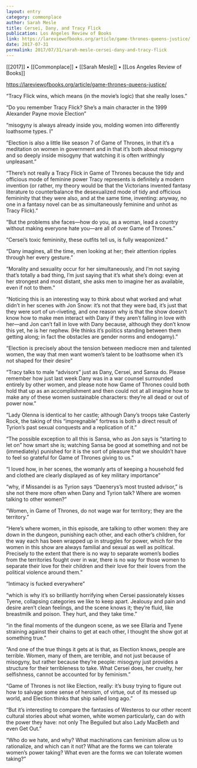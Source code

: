 ```yaml
---
layout: entry
category: commonplace
author: Sarah Mesle
title: Cersei, Dany, and Tracy Flick
publication: Los Angeles Review of Books
link: https://lareviewofbooks.org/article/game-thrones-queens-justice/
date: 2017-07-31
permalink: 2017/07/31/sarah-mesle-cersei-dany-and-tracy-flick
---
```


[[2017]] • [[Commonplace]] • [[Sarah Mesle]] • [[Los Angeles Review of Books]] 

https://lareviewofbooks.org/article/game-thrones-queens-justice/

“Tracy Flick wins, which means (in the movie’s logic) that she really loses.”

“Do you remember Tracy Flick? She’s a main character in the 1999 Alexander Payne movie Election”

“misogyny is always already inside you, molding women into differently loathsome types. I”

“Election is also a little like season 7 of Game of Thrones, in that it’s a meditation on women in government and in that it’s both about misogyny and so deeply inside misogyny that watching it is often writhingly unpleasant.”

“There’s not really a Tracy Flick in Game of Thrones because the tidy and officious mode of feminine power Tracy represents is definitely a modern invention (or rather, my theory would be that the Victorians invented fantasy literature to counterbalance the desexualized mode of tidy and officious femininity that they were also, and at the same time, inventing: anyway, no one in a fantasy novel can be as simultaneously feminine and unhot as Tracy Flick).”

“But the problems she faces—how do you, as a woman, lead a country without making everyone hate you—are all of over Game of Thrones.”

“Cersei’s toxic femininity, these outfits tell us, is fully weaponized.”

“Dany imagines, all the time, men looking at her; their attention ripples through her every gesture.”

“Morality and sexuality occur for her simultaneously, and I’m not saying that’s totally a bad thing, I’m just saying that it’s what she’s doing: even at her strongest and most distant, she asks men to imagine her as available, even if not to them.”

“Noticing this is an interesting way to think about what worked and what didn’t in her scenes with Jon Snow: it’s not that they were bad, it’s just that they were sort of un-riveting, and one reason why is that the show doesn’t know how to make men interact with Dany if they aren’t falling in love with her—and Jon can’t fall in love with Dany because, although they don’t know this yet, he is her nephew. (He thinks it’s politics standing between them getting along; in fact the obstacles are gender norms and endogamy).”

“Election is precisely about the tension between mediocre men and talented women, the way that men want women’s talent to be loathsome when it’s not shaped for their desire”

“Tracy talks to male “advisors” just as Dany, Cersei, and Sansa do. Please remember how just last week Dany was in a war counsel surrounded entirely by other women, and please note how Game of Thrones could both hold that up as an accomplishment and then could not at all imagine how to make any of these women sustainable characters: they’re all dead or out of power now.”

“Lady Olenna is identical to her castle; although Dany’s troops take Casterly Rock, the taking of this “impregnable” fortress is both a direct result of Tyrion’s past sexual conquests and a replication of it.”

“The possible exception to all this is Sansa, who as Jon says is “starting to let on” how smart she is; watching Sansa be good at something and not be (immediately) punished for it is the sort of pleasure that we shouldn’t have to feel so grateful for Game of Thrones giving to us.”

“I loved how, in her scenes, the womanly arts of keeping a household fed and clothed are clearly displayed as of key military importance”

“why, if Missandei is as Tyrion says “Daenerys’s most trusted advisor,” is she not there more often when Dany and Tyrion talk? Where are women talking to other women?”

“Women, in Game of Thrones, do not wage war for territory; they are the territory.”

“Here’s where women, in this episode, are talking to other women: they are down in the dungeon, punishing each other, and each other’s children, for the way each has been wrapped up in struggles for power, which for the women in this show are always familial and sexual as well as political. Precisely to the extent that there is no way to separate women’s bodies from the territories fought over in war, there is no way for those women to separate their love for their children and their love for their lovers from the political violence around them.”

“Intimacy is fucked everywhere”

“which is why it’s so brilliantly horrifying when Cersei passionately kisses Tyene, collapsing categories we like to keep apart. Jealousy and pain and desire aren’t clean feelings, and the scene knows it; they’re fluid, like breastmilk and poison. They hurt, and they take time.”

“in the final moments of the dungeon scene, as we see Ellaria and Tyene straining against their chains to get at each other, I thought the show got at something true.”

“And one of the true things it gets at is that, as Election knows, people are terrible. Women, many of them, are terrible, and not just because of misogyny, but rather because they’re people: misogyny just provides a structure for their terribleness to take. What Cersei does, her cruelty, her selfishness, cannot be accounted for by feminism.”

“Game of Thrones is not like Election, really: it’s busy trying to figure out how to salvage some sense of heroism, of virtue, out of its messed up world, and Election thinks that ship sailed long ago.”

“But it’s interesting to compare the fantasies of Westeros to our other recent cultural stories about what women, white women particularly, can do with the power they have: not only The Beguiled but also Lady MacBeth and even Get Out.”

“Who do we hate, and why? What machinations can feminism allow us to rationalize, and which can it not? What are the forms we can tolerate women’s power taking? What even are the forms we can tolerate women taking?”

